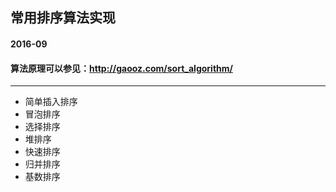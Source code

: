 ## 常用排序算法实现
#### 2016-09
#### 算法原理可以参见：http://gaooz.com/sort_algorithm/
---
- 简单插入排序
- 冒泡排序
- 选择排序
- 堆排序
- 快速排序
- 归并排序
- 基数排序